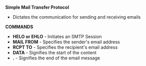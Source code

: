 
**Simple Mail Transfer Protocol**
- Dictates the communication for sending and receiving emails

**COMMANDS**
- **HELO or EHLO** - Initiates an SMTP Session
- **MAIL FROM** - Specifies the sender's email address
- **RCPT TO** - Specifies the recipient's email address
- **DATA** - Signifies the start of the content 
- **.** - Signifies the end of the email message

